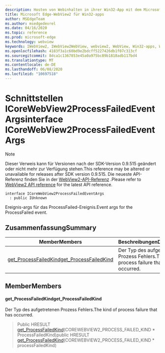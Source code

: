 ```yaml
---
description: Hosten von Webinhalten in ihrer Win32-App mit dem Microsoft Edge WebView2-Steuerelement
title: Microsoft Edge-WebView2 für Win32-apps
author: MSEdgeTeam
ms.author: msedgedevrel
ms.date: 04/16/2020
ms.topic: reference
ms.prod: microsoft-edge
ms.technology: webview
keywords: IWebView2, IWebView2WebView, webview2, WebView, Win32-apps, Win32, Edge, ICoreWebView2, ICoreWebView2Controller, Browser-Steuerelement, Edge-HTML
ms.openlocfilehash: 4183f3a1c60bd9e2bdcff5227426db1f07c313cf
ms.sourcegitcommit: 8dca1c1367853e45a0a975bc89b1818adb117bd4
ms.translationtype: MT
ms.contentlocale: de-DE
ms.lasthandoff: 06/08/2020
ms.locfileid: "10697518"
---
```

# <span data-ttu-id="4cf5f-104">Schnittstellen ICoreWebView2ProcessFailedEventArgs</span><span class="sxs-lookup"><span data-stu-id="4cf5f-104">interface ICoreWebView2ProcessFailedEventArgs</span></span> 

> [!NOTE]
> <span data-ttu-id="4cf5f-105">Dieser Verweis kann für Versionen nach der SDK-Version 0.9.515 geändert oder nicht mehr zur Verfügung stehen.</span><span class="sxs-lookup"><span data-stu-id="4cf5f-105">This reference may be altered or unavailable for releases after SDK version 0.9.515.</span></span> <span data-ttu-id="4cf5f-106">Die neueste API-Referenz finden Sie in der [WebView2-API-Referenz](../../../webview2-api-reference.md) .</span><span class="sxs-lookup"><span data-stu-id="4cf5f-106">Please refer to [WebView2 API reference](../../../webview2-api-reference.md) for the latest API reference.</span></span>

```
interface ICoreWebView2ProcessFailedEventArgs
  : public IUnknown
```

<span data-ttu-id="4cf5f-107">Ereignis-args für das ProcessFailed-Ereignis.</span><span class="sxs-lookup"><span data-stu-id="4cf5f-107">Event args for the ProcessFailed event.</span></span>

## <span data-ttu-id="4cf5f-108">Zusammenfassung</span><span class="sxs-lookup"><span data-stu-id="4cf5f-108">Summary</span></span>

 <span data-ttu-id="4cf5f-109">Member</span><span class="sxs-lookup"><span data-stu-id="4cf5f-109">Members</span></span>                        | <span data-ttu-id="4cf5f-110">Beschreibungen</span><span class="sxs-lookup"><span data-stu-id="4cf5f-110">Descriptions</span></span>
--------------------------------|---------------------------------------------
[<span data-ttu-id="4cf5f-111">get_ProcessFailedKind</span><span class="sxs-lookup"><span data-stu-id="4cf5f-111">get_ProcessFailedKind</span></span>](#get_processfailedkind) | <span data-ttu-id="4cf5f-112">Der Typ des aufgetretenen Prozess Fehlers.</span><span class="sxs-lookup"><span data-stu-id="4cf5f-112">The kind of process failure that has occurred.</span></span>

## <span data-ttu-id="4cf5f-113">Member</span><span class="sxs-lookup"><span data-stu-id="4cf5f-113">Members</span></span>

#### <span data-ttu-id="4cf5f-114">get_ProcessFailedKind</span><span class="sxs-lookup"><span data-stu-id="4cf5f-114">get_ProcessFailedKind</span></span> 

<span data-ttu-id="4cf5f-115">Der Typ des aufgetretenen Prozess Fehlers.</span><span class="sxs-lookup"><span data-stu-id="4cf5f-115">The kind of process failure that has occurred.</span></span>

> <span data-ttu-id="4cf5f-116">Public HRESULT [get_ProcessFailedKind](#get_processfailedkind)(COREWEBVIEW2_PROCESS_FAILED_KIND \* ProcessFailedKind)</span><span class="sxs-lookup"><span data-stu-id="4cf5f-116">public HRESULT [get_ProcessFailedKind](#get_processfailedkind)(COREWEBVIEW2_PROCESS_FAILED_KIND \* processFailedKind)</span></span>

